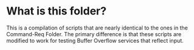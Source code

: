 # What is this folder?
This is a compilation of scripts that are nearly identical to the ones in the Command-Req Folder. The primary difference is that these scripts are modified to work for
testing Buffer Overflow services that reflect input.
